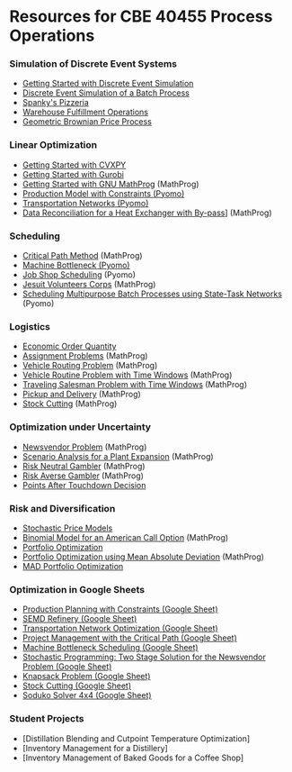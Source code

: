 # Resources for CBE 40455 Process Operations


### Simulation of Discrete Event Systems

* [Getting Started with Discrete Event Simulation](https://github.com/jckantor/CBE40455/blob/master/notebooks/Getting%20Started%20with%20SimPy.ipynb)
* [Discrete Event Simulation of a Batch Process](https://github.com/jckantor/CBE40455/blob/master/notebooks/Discrete%20Event%20Simulation%20of%20a%20Batch%20Process.ipynb)
* [Spanky's Pizzeria](https://github.com/jckantor/CBE40455/blob/master/notebooks/Spanky's%20Pizzeria.ipynb)
* [Warehouse Fulfillment Operations](https://github.com/jckantor/CBE40455/blob/master/notebooks/Warehouse%20Fulfillment%20Operations.ipynb)
* [Geometric Brownian Price Process](https://github.com/jckantor/CBE40455/blob/master/notebooks/Geometric%20Brownian%20Price%20Process.ipynb)


### Linear Optimization

* [Getting Started with CVXPY](https://github.com/jckantor/CBE40455/blob/master/notebooks/Getting%20Started%20with%20CVXPY.ipynb)
* [Getting Started with Gurobi](https://github.com/jckantor/CBE40455/blob/master/notebooks/Getting%20Started%20with%20Gurobi.ipynb)
* [Getting Started with GNU MathProg](https://github.com/jckantor/CBE40455/blob/master/notebooks/Getting%20Started%20with%20GNU%20MathProg.ipynb) (MathProg)
* [Production Model with Constraints (Pyomo)](https://github.com/jckantor/CBE40455/blob/master/notebooks/Production%20Models%20with%20Constraints%20(Pyomo).ipynb)
* [Transportation Networks (Pyomo)](https://github.com/jckantor/CBE40455/blob/master/notebooks/Transportation%20Networks%20(Pyomo).ipynb)
* [Data Reconciliation for a Heat Exchanger with By-pass](https://github.com/jckantor/CBE40455/blob/master/notebooks/Data%20Reconciliation.ipynb)] (MathProg)

### Scheduling

* [Critical Path Method](https://github.com/jckantor/CBE40455/blob/master/notebooks/Critical%20Path%20Method.ipynb) (MathProg)
* [Machine Bottleneck (Pyomo)](https://github.com/jckantor/CBE40455/blob/master/notebooks/Machine%20Bottleneck%20(Pyomo).ipynb)
* [Job Shop Scheduling](https://github.com/jckantor/CBE40455/blob/master/notebooks/Job%20Shop%20Scheduling.ipynb) (Pyomo)
* [Jesuit Volunteers Corps](https://github.com/jckantor/CBE40455/blob/master/notebooks/Jesuit%20Volunteer%20Corps.ipynb) (MathProg)
* [Scheduling Multipurpose Batch Processes using State-Task Networks](https://github.com/jckantor/CBE40455/blob/master/notebooks/Scheduling%20Multipurpose%20Batch%20Processes%20using%20State-Task%20Networks.ipynb) (Pyomo)

### Logistics

* [Economic Order Quantity](https://github.com/jckantor/CBE40455/blob/master/notebooks/Economic%20Order%20Quantity.ipynb)
* [Assignment Problems](https://github.com/jckantor/CBE40455/blob/master/notebooks/Assignment%20Problems.ipynb) (MathProg)
* [Vehicle Routing Problem](https://github.com/jckantor/CBE40455/blob/master/notebooks/Vehicle%20Routing.ipynb) (MathProg)
* [Vehicle Routine Problem with Time Windows](https://github.com/jckantor/CBE40455/blob/master/notebooks/Vehicle%20Routine%20with%20Time%20Windows.ipynb) (MathProg)
* [Traveling Salesman Problem with Time Windows](https://github.com/jckantor/CBE40455/blob/master/notebooks/Traveling%20Salesman%20Problem%20with%20Time%20Windows.ipynb) (MathProg)
* [Pickup and Delivery](https://github.com/jckantor/CBE40455/blob/master/notebooks/Pickup%20and%20Delivery%20.ipynb) (MathProg)
* [Stock Cutting](https://github.com/jckantor/CBE40455/blob/master/notebooks/Stock%20Cutting.ipynb) (MathProg)


### Optimization under Uncertainty

* [Newsvendor Problem](https://github.com/jckantor/CBE40455/blob/master/notebooks/Newsvendor%20Problem.ipynb) (MathProg)
* [Scenario Analysis for a Plant Expansion](https://github.com/jckantor/CBE40455/blob/master/notebooks/Scenario%20Analysis%20for%20a%20Plant%20Expansion.ipynb) (MathProg)
* [Risk Neutral Gambler](https://github.com/jckantor/CBE40455/blob/master/notebooks/Risk%20Neutral%20Gambler.ipynb) (MathProg)
* [Risk Averse Gambler](https://github.com/jckantor/CBE40455/blob/master/notebooks/Risk%20Averse%20Gambler.ipynb) (MathProg)
* [Points After Touchdown Decision](https://github.com/jckantor/CBE40455/blob/master/notebooks/Points%20after%20Touchdown%20Decision.ipynb)

### Risk and Diversification

* [Stochastic Price Models](https://github.com/jckantor/CBE40455/blob/master/notebooks/Stochastic%20Price%20Models.ipynb)
* [Binomial Model for an American Call Option](https://github.com/jckantor/CBE40455/blob/master/notebooks/Binomial%20Model%20for%20an%20American%20Call%20Option.ipynb) (MathProg)
* [Portfolio Optimization](https://github.com/jckantor/CBE40455/blob/master/notebooks/Portfolio%20Optimization.ipynb)
* [Portfolio Optimization using Mean Absolute Deviation](https://github.com/jckantor/CBE40455/blob/master/notebooks/Portfolio%20Optimization%20using%20Mean%20Absolute%20Deviation.ipynb) (MathProg)
* [MAD Portfolio Optimization](https://github.com/jckantor/CBE40455/blob/master/notebooks/MAD%20Portfolio%20Optimization.ipynb)

### Optimization in Google Sheets

* [Production Planning with Constraints (Google Sheet)](https://docs.google.com/spreadsheets/d/1StL_Z-GnE23LuS93mr9fybxmcAopFuWVvGTauJgvxng/edit?usp=sharing)
* [SEMD Refinery (Google Sheet)](https://docs.google.com/spreadsheets/d/1x-DX4rnt6LCLiDpuSEwZDF0zs5mpVrpcjlU5kb2dmUA/edit?usp=sharing)
* [Transportation Network Optimization (Google Sheet)](https://docs.google.com/spreadsheets/d/1-loaUHVteMnf09fKJy9F03x51OfnUvvbiLgX4k_eaPs/edit?usp=sharing)
* [Project Management with the Critical Path (Google Sheet)](https://docs.google.com/spreadsheets/d/170KbWCvI-9eonNeGbZhDq3GyvmUiR3aSjtUzXT3Cono/edit?usp=sharing)
* [Machine Bottleneck Scheduling (Google Sheet)](https://docs.google.com/spreadsheets/d/1e3a0hSMW_Oht56hB2YtIZMjh4OZTMOQpTUYuq-JGJ40/edit?usp=sharing)
* [Stochastic Programming: Two Stage Solution for the Newsvendor Problem (Google Sheet)](https://docs.google.com/spreadsheets/d/1I6bt5_QUz9-toGgiVc2Y5fHlHNJtevChd-0-2R3jyrI/edit?usp=sharing)
* [Knapsack Problem (Google Sheet)](https://docs.google.com/spreadsheets/d/1KXEmKDCyUH-sQEbmSN4CMhcQtO88npDcgTK2b4CRVdI/edit?usp=sharing)
* [Stock Cutting (Google Sheet)](https://docs.google.com/spreadsheets/d/1Djn5eApF1rbJOV5CZpY_YrnYFeEH5FuCAGjj0ShXKAc/edit?usp=sharing)
* [Soduko Solver 4x4 (Google Sheet)](https://docs.google.com/spreadsheets/d/1XMkn64lSKxzxcSeIDBJjEGiI5eUU8f90gEiPQ2JKLOk/edit?usp=sharing)


### Student Projects

* [Distillation Blending and Cutpoint Temperature Optimization]
* [Inventory Management for a Distillery]
* [Inventory Management of Baked Goods for a Coffee Shop]

